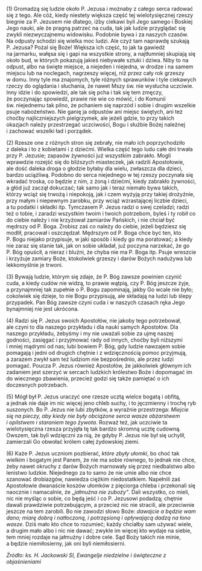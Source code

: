 
\(1\) Gromadzą się ludzie około P. Jezusa i możnaby z całego serca
radować się z tego. Ale cóż, kiedy niestety większa część
tej wielotysięcznej rzeszy biegnie za P. Jezusem nie dlatego, iżby
ciekawi byli Jego samego i Boskiej Jego nauki, ale że pragną patrzeć
na cuda, tak jak ludzie przyglądać się zwykli niezwyczajnemu widowisku.
Podobnie bywa i za naszych czasów. Na odpusty schodzi się wielka moc
ludzi. Ale czyż tam naprawdę szukają P. Jezusa? Pożal się Boże! Większa
ich część, to jak ta gawiedź na jarmarku, wałęsa się i gapi na wszystkie
strony, a najtłumniej skupiają się około bud, w których pokazują jakieś
niebywałe sztuki i dziwa. Niby to na odpust, albo na święte miejsce,
a niejeden i niejedna, w drodze i na samem miejscu lub na noclegach,
nagrzeszy więcej, niż przez cały rok grzeszy w domu. Inny tyle ma
znajomych, tyle różnych sprawunków i tyle ciekawych rzeczy do oglądania
i słuchania, że nawet Mszy św. nie wysłucha uczciwie. Inny idzie i do
spowiedzi, ale tak się pcha i tak się tem zmęczy, że poczynając
spowiedź, prawie nie wie co mówić, i do Komunii św. niejednemu tak
pilno, że pchaniem się naprzód i sobie i drugim wszelkie psuje
nabożeństwo. Nie ganię ja odpustów ani miejsc świętych, ani też choćby
najliczniejszych pielgrzymek, ale jeżeli gdzie, to przy takich okazjach
należy przestrzegać uczciwości, Bogu i służbie Bożej należnej i zachować
wszelki ład i porządek.

\(2\) Rzesze one z różnych stron się zebrały, nie mało ich
poprzychodziło z daleka i to z kobietami i z dziećmi. Wielka część tego
ludu całe dni trwała przy P. Jezusie; zapasów żywności już wszystkim
zabrakło. Mogli wprawdzie rozejść się do bliższych miasteczek, jak
radzili Apostołowie, ale dość daleka droga o głodzie byłaby dla wielu,
zwłaszcza dla dzieci, bardzo uciążliwą. Podobno do serca niejednego
w tej rzeszy poczynała się wkradać troska, co będzie z nim, z żoną
i dziećmi, kiedy zabrakło żywności, a głód już zaczął dokuczać; tak samo
jak i teraz niemało bywa takich, którzy wciąż się trwożą i niepokoją,
jak i czem wyżyją przy takiej drożyźnie, przy małym i niepewnym zarobku,
przy wciąż wzrastającej liczbie dzieci, a tu podatki i składki itp.
Tymczasem P. Jezus radzi o swej czeladzi; radzi też o tobie, i zaradzi
wszystkim twoim i twoich potrzebom, byleś i ty robił co do ciebie należy
i nie krzyżował zamiarów Pańskich, i nie chciał być mędrszy od P. Boga.
Zrobisz zaś co należy do ciebie, jeżeli będziesz się modlił, pracował
i oszczędzał. Mędrszym od P. Boga chce być ten, kto P. Bogu niejako
przypisuje, w jaki sposób i kiedy go ma poratować; a kiedy nie zaraz się
stanie tak, jak on sobie układał, już poczyna narzekać, że go P. Bóg
opuścił, a nieraz i bluźni, że chyba nie ma P. Boga itp. Psuje wreszcie
i krzyżuje zamiary Boże, ktokolwiek grzeszy i darów Bożych nadużywa lub
lekkomyślnie je trwoni.

\(3\) Bywają ludzie, którym się zdaje, że P. Bóg zawsze powinien czynić
cuda, a kiedy cudów nie widzą, to prawie wątpią, czy P. Bóg jeszcze
żyje, a przynajmniej tak zupełnie o P. Bogu zapominają, jakby Go wcale
nie było; cokolwiek się dzieje, to nie Bogu przypisują, ale składają
na ludzi lub ślepy przypadek. Pan Bóg zawsze czyni cuda i w naszych
czasach ręka Jego bynajmniej nie jest ukrócona.

\(4\) Radzi się P. Jezus swoich Apostołów, nie jakoby tego potrzebował,
ale czyni to dla naszego przykładu i dla nauki samych Apostołów. Dla
naszego przykładu, żebyśmy i my nie uważali sobie za ujmę naszej
godności, zasięgać i przyjmować rady od innych, choćby byli niższymi
i mniej mądrymi od nas; lubi bowiem P. Bóg, gdy ludzie nawzajem sobie
pomagają i jedni od drugich chętnie i z wdzięcznością pomoc przyjmują,
a zarazem zwykł sam też ludziom nie bezpośrednio, ale przez ludzi
pomagać. Poucza P. Jezus również Apostołów, że jakkolwiek głównym ich
zadaniem jest szerzyć w sercach ludzkich królestwo Boże i dopomagać im
do wiecznego zbawienia, przecież godzi się także pamiętać o ich
doczesnych potrzebach.

\(5\) Mógł był P. Jezus uraczyć one rzesze ucztą wielce bogatą i obfitą,
a jednak nie daje im nic więcej jeno chleb suchy, i to jęczmienny
i trochę ryb suszonych. Bo P. Jezus nie lubi zbytków, a wyraźnie
przestrzega: *Miejcie się na pieczy, aby kiedy nie były obciążone serca
wasze obżarstwem i opilstwem i staraniem tego żywota*. Rozważ też, jak
uczciwie ta wielotysięczna rzesza przyjęła tę tak bardzo skromną ucztę
cudowną. Owszem, tak byli wdzięczni za nią, że gdyby P. Jezus nie był
się uchylił, zamierzali Go obwołać królem całej żydowskiej ziemi.

\(6\) Każe P. Jezus uczniom pozbierać, *które zbyły ułomki*, bo choć tak
wielkim i bogatym jest Panem, że nie ma sobie równego, to jednak nie
chce, żeby nawet okruchy z darów Bożych marnowały się przez niedbalstwo
albo lenistwo ludzkie. Niejednego za to samo że nie umie albo nie chce
szanować drobiazgów, nawiedza ciężkim niedostatkiem. Napełnili zaś
Apostołowie dwanaście koszów ułomków z pięciorga chleba i przekonali się
naocznie i namacalnie, że *„jałmużna nie zuboży"*. Dali wszystko, co
mieli, nic nie myśląc o sobie, co będą jeść i co P. Jezusowi podadzą;
chętnie dawali prawdziwie potrzebującym, a przecież nic nie stracili,
ale przeciwnie jeszcze na tem zarobili. Bo nie zawodzi słowo Boże:
*dawajcie a będzie wam dano; miarę dobrą i natłoczoną, i potrzęsioną
i opływającą dadzą na łono wasze*. Dziś mało kto chce to rozumieć; każdy
chciałby sam używać wiele, a drugim mało albo i nic nie dawać; zwykle im
więcej kto wydaje na siebie, tem mniej rozdaje na jałmużny i dobre cele.
Sąd Boży takich nie minie, a będzie niemiłosierny, jak oni byli
niemiłosierni.

*Źródło: ks. H. Jackowski SI, Ewangelje niedzielne i świąteczne z objaśnieniami*

